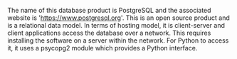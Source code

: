 The name of this database product is PostgreSQL and the associated website is 'https://www.postgresql.org'. This is an open source product and is a relational data model. In terms of hosting model, it is client-server and client applications access the database over a network. This requires installing the software on a server within the network. For Python to access it, it uses a psycopg2 module which provides a Python interface.
